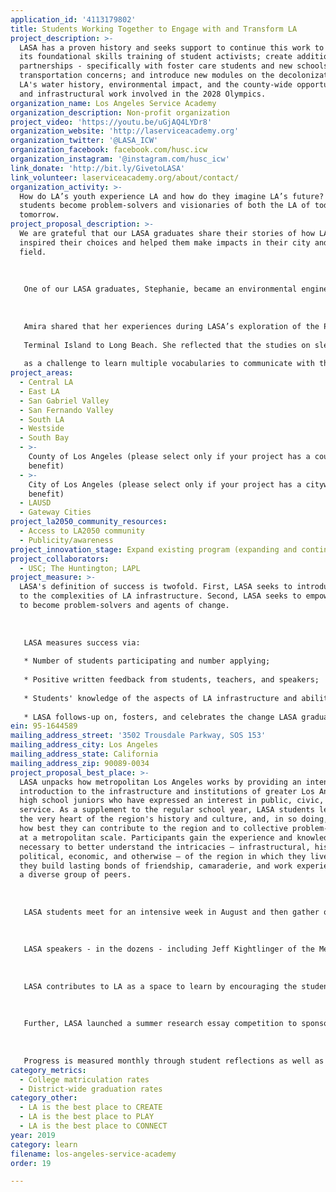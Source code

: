 ```yaml
---
application_id: '4113179802'
title: Students Working Together to Engage with and Transform LA
project_description: >-
  LASA has a proven history and seeks support to continue this work to expand
  its foundational skills training of student activists; create additional
  partnerships - specifically with foster care students and new schools; ease
  transportation concerns; and introduce new modules on the decolonization of
  LA's water history, environmental impact, and the county-wide opportunities
  and infrastructural work involved in the 2028 Olympics.
organization_name: Los Angeles Service Academy
organization_description: Non-profit organization
project_video: 'https://youtu.be/uGjAQ4LYDr8'
organization_website: 'http://laserviceacademy.org'
organization_twitter: '@LASA_ICW'
organization_facebook: facebook.com/husc.icw
organization_instagram: '@instagram.com/husc_icw'
link_donate: 'http://bit.ly/GivetoLASA'
link_volunteer: laserviceacademy.org/about/contact/
organization_activity: >-
  How do LA’s youth experience LA and how do they imagine LA’s future? LASA
  students become problem-solvers and visionaries of both the LA of today and of
  tomorrow.
project_proposal_description: >-
  We are grateful that our LASA graduates share their stories of how LASA
  inspired their choices and helped them make impacts in their city and chosen
  field. 
   
   
   
   One of our LASA graduates, Stephanie, became an environmental engineer because of LASA; Giovanni, another student, became an architect because LASA introduced him not only to the built environment in Los Angeles but insisted that he could shape that environment himself. Both are the first in their families to attend college. 
   
   
   
   Amira shared that her experiences during LASA’s exploration of the Ports of Los Angeles and Long Beach led her to the desire to pursue environmental studies in college. The day we visited the port system, Amira engaged with AltaSea’s marine biology experts and a civil engineer managing construction of the new Gerald Desmond Bridge that connects
   
   Terminal Island to Long Beach. She reflected that the studies on sleeping sharks involved traditional framings of marine biology but also statistics, computer science, business, psychology, politics, and ecology. And the construction of the new bridge required knowledge of civil engineering but also the environmental science on the sustainability of materials, the impact of the demolition of the old bridge, and stability of land with oil deposits. Such “interconnections” captivated her — both substantively and
   
   as a challenge to learn multiple vocabularies to communicate with the widest publics to engage in environmental activism.
project_areas:
  - Central LA
  - East LA
  - San Gabriel Valley
  - San Fernando Valley
  - South LA
  - Westside
  - South Bay
  - >-
    County of Los Angeles (please select only if your project has a countywide
    benefit)
  - >-
    City of Los Angeles (please select only if your project has a citywide
    benefit)
  - LAUSD
  - Gateway Cities
project_la2050_community_resources:
  - Access to LA2050 community
  - Publicity/awareness
project_innovation_stage: Expand existing program (expanding and continuing ongoing successful projects)
project_collaborators:
  - USC; The Huntington; LAPL
project_measure: >-
  LASA's definition of success is twofold. First, LASA seeks to introduce youth
  to the complexities of LA infrastructure. Second, LASA seeks to empower youth
  to become problem-solvers and agents of change.
   
   
   
   LASA measures success via:
   
   * Number of students participating and number applying;
   
   * Positive written feedback from students, teachers, and speakers;
   
   * Students' knowledge of the aspects of LA infrastructure and ability to frame issues they plan to address moving forward; and
   
   * LASA follows-up on, fosters, and celebrates the change LASA graduates bring to LA in concrete terms.
ein: 95-1644589
mailing_address_street: '3502 Trousdale Parkway, SOS 153'
mailing_address_city: Los Angeles
mailing_address_state: California
mailing_address_zip: 90089-0034
project_proposal_best_place: >-
  LASA unpacks how metropolitan Los Angeles works by providing an intensive
  introduction to the infrastructure and institutions of greater Los Angeles for
  high school juniors who have expressed an interest in public, civic, and civil
  service. As a supplement to the regular school year, LASA students learn from
  the very heart of the region's history and culture, and, in so doing, find out
  how best they can contribute to the region and to collective problem-solving
  at a metropolitan scale. Participants gain the experience and knowledge
  necessary to better understand the intricacies — infrastructural, historical,
  political, economic, and otherwise — of the region in which they live, and
  they build lasting bonds of friendship, camaraderie, and work experience with
  a diverse group of peers.
   
   
   
   LASA students meet for an intensive week in August and then gather one Saturday a month for the entirety of the school year to learn about, each month, a different infrastructural aspect of greater Los Angeles. The sessions each involve a site visit, discussions with relevant experts, and student reflection. LASA executes the program by engaging curiosity and the desire to create change in a diverse landscape of spaces from the Metropolitan Water District, the Port of Los Angeles, the business community, to the local arms of the judicial system.
   
   
   
   LASA speakers - in the dozens - including Jeff Kightlinger of the Metropolitan Water District, Raphael Sonenshein of the Pat Brown Institute at California State University-Los Angeles, Christopher Hawthorne, LA’s Chief Design Officer, and Belinda Waltman of Whole Person Care Los Angeles - help the students create a foundation of knowledge to inform their visions for the future.
   
   
   
   LASA contributes to LA as a space to learn by encouraging the students to learn by sharing their diverse experiences with each other and with the speakers. LASA serves students from across the county, from public and private schools, as well as a home-schooled student; all students participate free of charge, and we expect to expand in 2019-2020 to two students in foster care. LASA provides a snack breakfast and lunch to all students. They listen to each other and define the issues in LA they want to address moving forward.
   
   
   
   Further, LASA launched a summer research essay competition to sponsor and mentor two students pursuing research on Los Angeles after their LASA year. And LASA has invited interested LASA graduates to assist with the Chinatown project of LASA's parent organization, the Huntington-USC Institute on California and the West (ICW).
   
   
   
   Progress is measured monthly through student reflections as well as annually as LASA coordinates a reunion each May to check in with graduates and to give them a chance to mentor those currently in the program.
category_metrics:
  - College matriculation rates
  - District-wide graduation rates
category_other:
  - LA is the best place to CREATE
  - LA is the best place to PLAY
  - LA is the best place to CONNECT
year: 2019
category: learn
filename: los-angeles-service-academy
order: 19

---
```

